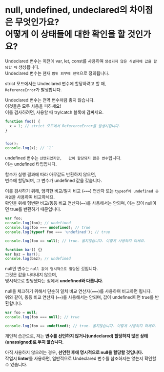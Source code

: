 # null, undefined, undeclared의 차이점은 무엇인가요?<br/>어떻게 이 상태들에 대한 확인을 할 것인가요? #

Undeclared 변수는 이전에 var, let, const를 사용하여 `생성되지 않은 식별자에 값을 할당할 때` 생성됩니다.  
Undeclared 변수는 현재 `범위 외부에 전역`으로 정의됩니다.  

strict 모드에서는 Undeclared 변수에 할당하려고 할 때,  
`ReferenceError`가 발생합니다.  

Undeclared 변수는 전역 변수처럼 좋지 않습니다.  
이것들은 모두 사용을 피하세요!  
이를 검사하려면, 사용할 때 try/catch 블록에 감싸세요.

```javascript
function foo() {
  x = 1; // strict 모드에서 ReferenceError를 발생시킵니다.
}


foo();
console.log(x); // `1`
```

undefined 변수는 `선언되었지만,  
값이 할당되지 않은 변수`입니다.  
이는 undefined 타입입니다.

함수가 실행 결과에 따라 아무값도 반환하지 않으면,  
변수에 할당되며, 그 변수가 undefined 값을 갖습니다.  

이를 검사하기 위해, 엄격한 비교/일치 비교 (`===`) 연산자 또는 `typeof에 undefined 문자열`을 사용하여 비교하세요.  
확인을 위해 형변환 비교/동등 비교 연산자(`==`)를 사용해서는 안되며, 이는 값이 null이면 true를 반환하기 때문입니다.

```javascript
var foo;
console.log(foo); // undefined
console.log(foo === undefined); // true
console.log(typeof foo === 'undefined'); // true

console.log(foo == null); // true. 옳지않습니다. 이렇게 사용하지 마세요.

function bar() {}
var baz = bar();
console.log(baz); // undefined
```

null인 변수는 `null 값이 명시적으로 할당`된 것입니다.  
그것은 값을 나타내지 않으며,  
명시적으로 할당됐다는 점에서 **undefined와 다릅니다.**

null을 체크하기 위해서 단순히 일치 비교 연산자(`===`)를 사용하여 비교하면 됩니다.  
위와 같이, 동등 비교 연산자 (`==`)를 사용해서는 안되며, 값이 undefined이면 true를 반환합니다.

```javascript
var foo = null;
console.log(foo === null); // true

console.log(foo == undefined); // true. 옳지않습니다. 이렇게 사용하지 마세요.
```

개인적 습관으로, 저는 **변수를 선언하지 않거나(undeclared) 할당하지 않은 상태(unassigned)로 두지 않습니다.**  

아직 사용하지 않으려는 경우, **선언한 후에 명시적으로 null을 할당할 것입니다.**  
작업시 **linter**를 사용하면, 일반적으로 Undeclared 변수를 참조하지는 않는지 확인할 수 있습니다.
